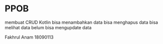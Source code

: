 # PPOB
membuat CRUD Kotlin 
bisa menambahkan data
bisa menghapus data 
bisa melihat data
belum bisa mengupdate data

Fakhrul Anam 18090113
